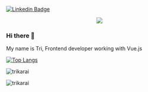[![Linkedin Badge](https://img.shields.io/badge/-Tri%20Sutrisno-blue?style=social&logo=Linkedin&logoColor=blue&link=https://www.linkedin.com/in/tri-sutrisno-700287181/)](https://www.linkedin.com/in/tri-sutrisno-700287181/)

<p align="center">  
<img src="https://komarev.com/ghpvc/?username=trikarai&color=red">
</p>

### Hi there 👋 ###
My name is Tri,
Frontend developer working with Vue.js

[![Top Langs](https://github-readme-stats.vercel.app/api/top-langs/?username=trikarai&layout=compact)](https://github.com/trikarai/github-readme-stats)

<p><img align="center" src="https://github-readme-stats.vercel.app/api?username=trikarai&show_icons=true" alt="trikarai" /></p>

<p><img align="center" src="https://github-readme-streak-stats.herokuapp.com/?user=trikarai" alt="trikarai" /></p>

<!--
**trikarai/trikarai** is a ✨ _special_ ✨ repository because its `README.md` (this file) appears on your GitHub profile.

Here are some ideas to get you started:

- 🔭 I’m currently working on ...
- 🌱 I’m currently learning ...
- 👯 I’m looking to collaborate on ...
- 🤔 I’m looking for help with ...
- 💬 Ask me about ...
- 📫 How to reach me: ...
- 😄 Pronouns: ...
- ⚡ Fun fact: ...
-->
